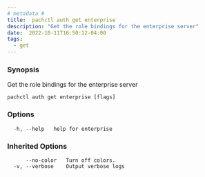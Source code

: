 ```yaml
---
# metadata # 
title:  pachctl auth get enterprise
description: "Get the role bindings for the enterprise server"
date:  2022-10-11T16:50:12-04:00
tags:
  - get
---
```


### Synopsis

Get the role bindings for the enterprise server

```
pachctl auth get enterprise [flags]
```

### Options

```
  -h, --help   help for enterprise
```

### Inherited Options

```
      --no-color   Turn off colors.
  -v, --verbose    Output verbose logs
```

